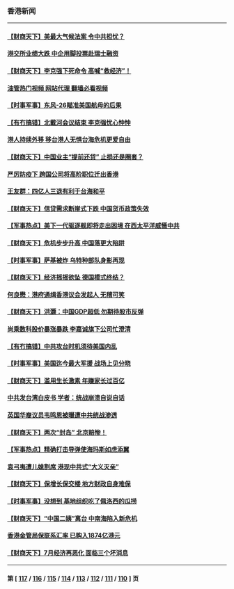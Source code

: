 ### 香港新闻
---
#### [【财商天下】美最大气候法案 令中共担忧？](../../pages/ncid1349362/n13806783.md?08211245) 
#### [港交所业绩大跌 中企用脚投票赴瑞士融资](../../pages/ncid1349362/n13806657.md?08211245) 
#### [【财商天下】李克强下死命令 高喊“救经济”！](../../pages/ncid1349362/n13805539.md?08211245) 
#### [油管热门视频 网站代理 翻墙必看视频](http://209.222.30.114:81/youtube.html?08211245)
#### [【时事军事】东风-26瞄准美国航母的后果](../../pages/ncid1349362/n13804655.md?08211245) 
#### [【有冇搞错】北戴河会议结束 李克强忧心忡忡](../../pages/ncid1349362/n13804836.md?08211245) 
#### [港人持续外移 移台港人无惧台海危机更爱自由](../../pages/ncid1349362/n13805074.md?08211245) 
#### [【财商天下】中国业主“提前还贷” 止损还是圈套？](../../pages/ncid1349362/n13804614.md?08211245) 
#### [严厉防疫下 跨国公司将高阶职位迁出香港](../../pages/ncid1349362/n13804761.md?08211245) 
#### [王友群：四亿人三退有利于台海和平](../../pages/ncid1349362/n13803979.md?08211245) 
#### [【财商天下】信贷需求断崖式下跌 中国货币政策失效](../../pages/ncid1349362/n13803974.md?08211245) 
#### [【军事热点】美下一代驱逐舰即将走出困境 在西太平洋威慑中共](../../pages/ncid1349362/n13803157.md?08211245) 
#### [【财商天下】危机步步升高 中国落更大陷阱](../../pages/ncid1349362/n13803144.md?08211245) 
#### [【时事军事】萨基被炸 乌特种部队身影再现](../../pages/ncid1349362/n13802158.md?08211245) 
#### [【财商天下】经济摇摇欲坠 德国模式终结？](../../pages/ncid1349362/n13801364.md?08211245) 
#### [何良懋：港府通缉香港议会发起人 无稽可笑](../../pages/ncid1349362/n13800761.md?08211245) 
#### [【财商天下】洪灏：中国GDP超低 勿期待股市反弹](../../pages/ncid1349362/n13800467.md?08211245) 
#### [尚乘数科股价暴涨暴跌 李嘉诚旗下公司忙澄清](../../pages/ncid1349362/n13800370.md?08211245) 
#### [【有冇搞错】中共攻台时机须待美国内乱](../../pages/ncid1349362/n13800361.md?08211245) 
#### [【时事军事】美国迄今最大军援 战场上见分晓](../../pages/ncid1349362/n13800397.md?08211245) 
#### [【财商天下】滥用生长激素 年赚家长过百亿](../../pages/ncid1349362/n13799887.md?08211245) 
#### [中共发台湾白皮书 学者：统战崩溃自说自话](../../pages/ncid1349362/n13799906.md?08211245) 
#### [英国华裔议员韦鸣恩被曝遭中共统战渗透](../../pages/ncid1349362/n13799344.md?08211245) 
#### [【财商天下】两次“封岛” 北京赔惨！](../../pages/ncid1349362/n13799013.md?08211245) 
#### [【军事热点】精确打击导弹使海玛斯如虎添翼](../../pages/ncid1349362/n13798351.md?08211245) 
#### [袁弓夷遭儿媳割席 港现中共式“大义灭亲”](../../pages/ncid1349362/n13798585.md?08211245) 
#### [【财商天下】保增长保交楼 地方财政自身难保](../../pages/ncid1349362/n13798346.md?08211245) 
#### [【时事军事】没想到 基地组织吃了佩洛西的瓜捞](../../pages/ncid1349362/n13797112.md?08211245) 
#### [【财商天下】“中国二姨”离台 中南海陷入新危机](../../pages/ncid1349362/n13796698.md?08211245) 
#### [香港金管局保联系汇率 已购入1874亿港元](../../pages/ncid1349362/n13796058.md?08211245) 
#### [【财商天下】7月经济再恶化 面临三个坏消息](../../pages/ncid1349362/n13795821.md?08211245) 

---
#### 第 [ [117](./117.md?08211245) / [116](./116.md?08211245) / [115](./115.md?08211245) / [114](./114.md?08211245) / [113](./113.md?08211245) / [112](./112.md?08211245) / [111](./111.md?08211245) / [110](./110.md?08211245) ] 页
